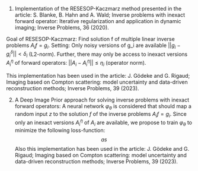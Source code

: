 1) Implementation of the RESESOP-Kaczmarz method presented in the article:
S. Blanke, B. Hahn and A. Wald; 
Inverse problems with inexact forward operator: Iterative regularization and application in dynamic imaging;
Inverse Problems, 36 (2020).

Goal of RESESOP-Kaczmarz: Find solution f of multiple linear inverse problems $A_i f = g_i$.
Setting: Only noisy versions of g_i are available $||g_i - g_i^\delta|| < \delta_i$ (L2-norm).
         Further, there may only be access to inexact versions $A_i^\eta$ of forward operators: $||A_i - A_i^\eta|| \leq \eta_i$ (operator norm).

This implementation has been used in the article:
J. Gödeke and G. Rigaud;
Imaging based on Compton scattering: model uncertainty and data-driven reconstruction methods;
Inverse Problems, 39 (2023).

2) A Deep Image Prior approach for solving inverse problems with inexact forward operators:
A neural network $\varphi_\theta$ is considered that should map a random input $z$ to the solution $f$ of the inverse problems $A_i f = g_i$.
Since only an inexact versions $A^\eta_i$ of $A_i$ are available, we propose to train $\varphi_\theta$ to minimize the following loss-function:
$$
as
$$
Also this implementation has been used in the article:
J. Gödeke and G. Rigaud;
Imaging based on Compton scattering: model uncertainty and data-driven reconstruction methods;
Inverse Problems, 39 (2023).

